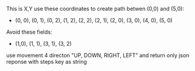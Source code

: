 This is X,Y use these coordinates to create path betwen (0,0) and (5,0):

- (0, 0), (0, 1), (0, 2), (1, 2), (2, 2), (2, 1), (2, 0), (3, 0), (4, 0), (5, 0)

Avoid these fields:

- (1,0), (1, 1), (3, 1), (3, 2)

use movement 4 directon "UP, DOWN, RIGHT, LEFT” and return only json reponse with steps key as string
